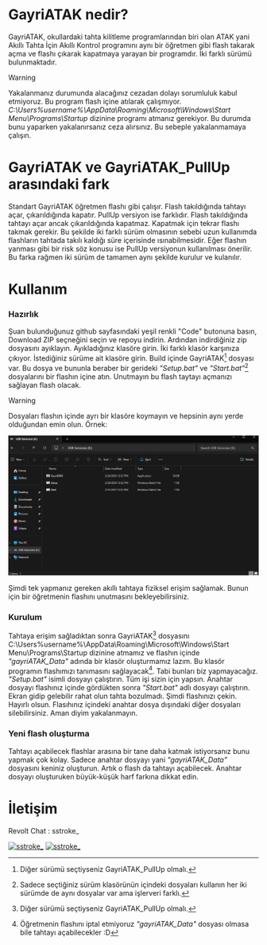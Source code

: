 # GayriATAK nedir?
GayriATAK, okullardaki tahta kilitleme programlarından biri olan ATAK yani Akıllı Tahta İçin Akıllı Kontrol programını aynı bir öğretmen gibi flash takarak açma ve flashı çıkarak kapatmaya yarayan bir programdır. İki farklı sürümü bulunmaktadır.
>[!WARNING]
>Yakalanmanız durumunda alacağınız cezadan dolayı sorumluluk kabul etmiyoruz. Bu program flash içine atılarak çalışmıyor. _C:\Users\%username%\AppData\Roaming\Microsoft\Windows\Start Menu\Programs\Startup_ dizinine programı atmanız gerekiyor. Bu durumda bunu yaparken yakalanırsanız ceza alırsınız. Bu sebeple yakalanmamaya çalışın.

# GayriATAK ve GayriATAK_PullUp arasındaki fark
Standart GayriATAK öğretmen flashı gibi çalışır. Flash takıldığında tahtayı açar, çıkarıldığında kapatır. PullUp versiyon ise farklıdır. Flash takıldığında tahtayı açar ancak çıkarıldığında kapatmaz. Kapatmak için tekrar flashı takmak gerekir. Bu şekilde iki farklı sürüm olmasının sebebi uzun kullanımda flashların tahtada takılı kaldığı süre içerisinde ısınabilmesidir. Eğer flashın yanması gibi bir risk söz konusu ise PullUp versiyonun kullanılması önerilir. Bu farka rağmen iki sürüm de tamamen aynı şekilde kurulur ve kulanılır.

# Kullanım
### Hazırlık 
Şuan bulunduğunuz github sayfasındaki yeşil renkli "Code" butonuna basın, Download ZIP seçneğini seçin ve repoyu indirin. Ardından indirdiğiniz zip dosyasını ayıklayın. Ayıkladığınız klasöre girin. İki farklı klasör karşınıza çıkıyor. İstediğiniz sürüme ait klasöre girin. Build içinde GayriATAK[^1] dosyası var. Bu dosya ve bununla beraber bir gerideki _"Setup.bat"_ ve _"Start.bat"_[^2] dosyalarını bir flashın içine atın. Unutmayın bu flash taytayı açmanızı sağlayan flash olacak. 
> [!WARNING]
> Dosyaları flashın içinde ayrı bir klasöre koymayın ve hepsinin aynı yerde olduğundan emin olun. Örnek:
>
>  ![Örnek](https://github.com/sstroke/GayriATAK/blob/main/image.png)

Şimdi tek yapmanız gereken akıllı tahtaya fiziksel erişim sağlamak. Bunun için bir öğretmenin flashını unutmasını bekleyebilirsiniz. 

### Kurulum
Tahtaya erişim sağladıktan sonra GayriATAK[^1] dosyasını C:\Users\%username%\AppData\Roaming\Microsoft\Windows\Start Menu\Programs\Startup dizinine atmamız ve flashın içinde _"gayriATAK_Data"_ adında bir klasör oluşturmamız lazım. Bu klasör programın flashımızı tanımasını sağlayacak[^3]. Tabi bunları biz yapmayacağız. _"Setup.bat"_ isimli dosyayı çalıştırın. Tüm işi sizin için yapsın. Anahtar dosyayı flashınız içinde gördükten sonra _"Start.bat"_ adlı dosyayı çalıştırın. Ekran gidip gelebilir rahat olun tahta bozulmadı. Şimdi flashınızı çekin. Hayırlı olsun. Flasıhınız içindeki anahtar dosya dışındaki diğer dosyaları silebilirsiniz. Aman diyim yakalanmayın.

### Yeni flash oluşturma
Tahtayı açabilecek flashlar arasına bir tane daha katmak istiyorsanız bunu yapmak çok kolay. Sadece anahtar dosyayı yani _"gayriATAK_Data"_ dosyasını keniniz oluşturun. Artık o flash da tahtayı açabilecek. Anahtar dosyayı oluşturuken büyük-küşük harf farkına dikkat edin.

# İletişim
Revolt Chat : sstroke_

<a href="https://www.youtube.com/channel/UCtiQijOmQlKlMS6Vx_yUIAg" target="blank"><img src="https://raw.githubusercontent.com/rahuldkjain/github-profile-readme-generator/master/src/images/icons/Social/youtube.svg" alt="sstroke_" height="30" width="40" /></a>
<a href="https://discord.gg/6EDVzwqxtH" target="blank"><img src="https://raw.githubusercontent.com/rahuldkjain/github-profile-readme-generator/master/src/images/icons/Social/discord.svg" alt="sstroke_" height="30" width="40" /></a>

[^1]: Diğer sürümü seçtiyseniz GayriATAK_PullUp olmalı.
[^2]: Sadece seçtiğiniz sürüm klasörünün içindeki dosyaları kullanın her iki sürümde de aynı dosyalar var ama işlerveri farklı.
[^3]: Öğretmenin flashını iptal etmiyoruz _"gayriATAK_Data"_ dosyası olmasa bile tahtayı açabilecekler :D
